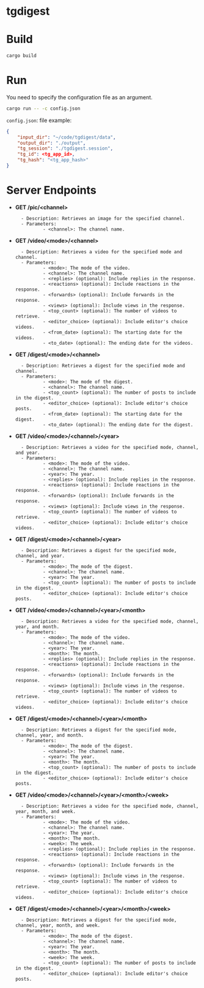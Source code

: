 # tgdigest

# Build
```sh
cargo build
```

# Run
You need to specify the configuration file as an argument.
```sh
cargo run -- -c config.json
```

`config.json`: file example:
```json
{
    "input_dir": "~/code/tgdigest/data",
    "output_dir": "./output",
    "tg_session": "./tgdigest.session",
    "tg_id": <tg_app_id>,
    "tg_hash": "<tg_app_hash>"
}
```

# Server Endpoints

- **GET /pic/\<channel\>**

        - Description: Retrieves an image for the specified channel.
        - Parameters:
                - <channel>: The channel name.

- **GET /video/\<mode\>/\<channel\>**

        - Description: Retrieves a video for the specified mode and channel.
        - Parameters:
                - <mode>: The mode of the video.
                - <channel>: The channel name.
                - <replies> (optional): Include replies in the response.
                - <reactions> (optional): Include reactions in the response.
                - <forwards> (optional): Include forwards in the response.
                - <views> (optional): Include views in the response.
                - <top_count> (optional): The number of videos to retrieve.
                - <editor_choice> (optional): Include editor's choice videos.
                - <from_date> (optional): The starting date for the videos.
                - <to_date> (optional): The ending date for the videos.

- **GET /digest/\<mode\>/\<channel\>**

        - Description: Retrieves a digest for the specified mode and channel.
        - Parameters:
                - <mode>: The mode of the digest.
                - <channel>: The channel name.
                - <top_count> (optional): The number of posts to include in the digest.
                - <editor_choice> (optional): Include editor's choice posts.
                - <from_date> (optional): The starting date for the digest.
                - <to_date> (optional): The ending date for the digest.

- **GET /video/\<mode\>/\<channel\>/\<year\>**

        - Description: Retrieves a video for the specified mode, channel, and year.
        - Parameters:
                - <mode>: The mode of the video.
                - <channel>: The channel name.
                - <year>: The year.
                - <replies> (optional): Include replies in the response.
                - <reactions> (optional): Include reactions in the response.
                - <forwards> (optional): Include forwards in the response.
                - <views> (optional): Include views in the response.
                - <top_count> (optional): The number of videos to retrieve.
                - <editor_choice> (optional): Include editor's choice videos.

- **GET /digest/\<mode\>/\<channel\>/\<year\>**

        - Description: Retrieves a digest for the specified mode, channel, and year.
        - Parameters:
                - <mode>: The mode of the digest.
                - <channel>: The channel name.
                - <year>: The year.
                - <top_count> (optional): The number of posts to include in the digest.
                - <editor_choice> (optional): Include editor's choice posts.

- **GET /video/\<mode\>/\<channel\>/\<year\>/\<month\>**

        - Description: Retrieves a video for the specified mode, channel, year, and month.
        - Parameters:
                - <mode>: The mode of the video.
                - <channel>: The channel name.
                - <year>: The year.
                - <month>: The month.
                - <replies> (optional): Include replies in the response.
                - <reactions> (optional): Include reactions in the response.
                - <forwards> (optional): Include forwards in the response.
                - <views> (optional): Include views in the response.
                - <top_count> (optional): The number of videos to retrieve.
                - <editor_choice> (optional): Include editor's choice videos.

- **GET /digest/\<mode\>/\<channel\>/\<year\>/\<month\>**

        - Description: Retrieves a digest for the specified mode, channel, year, and month.
        - Parameters:
                - <mode>: The mode of the digest.
                - <channel>: The channel name.
                - <year>: The year.
                - <month>: The month.
                - <top_count> (optional): The number of posts to include in the digest.
                - <editor_choice> (optional): Include editor's choice posts.

- **GET /video/\<mode\>/\<channel\>/\<year\>/\<month\>/\<week\>**

        - Description: Retrieves a video for the specified mode, channel, year, month, and week.
        - Parameters:
                - <mode>: The mode of the video.
                - <channel>: The channel name.
                - <year>: The year.
                - <month>: The month.
                - <week>: The week.
                - <replies> (optional): Include replies in the response.
                - <reactions> (optional): Include reactions in the response.
                - <forwards> (optional): Include forwards in the response.
                - <views> (optional): Include views in the response.
                - <top_count> (optional): The number of videos to retrieve.
                - <editor_choice> (optional): Include editor's choice videos.

- **GET /digest/\<mode\>/\<channel\>/\<year\>/\<month\>/\<week\>**

        - Description: Retrieves a digest for the specified mode, channel, year, month, and week.
        - Parameters:
                - <mode>: The mode of the digest.
                - <channel>: The channel name.
                - <year>: The year.
                - <month>: The month.
                - <week>: The week.
                - <top_count> (optional): The number of posts to include in the digest.
                - <editor_choice> (optional): Include editor's choice posts.
